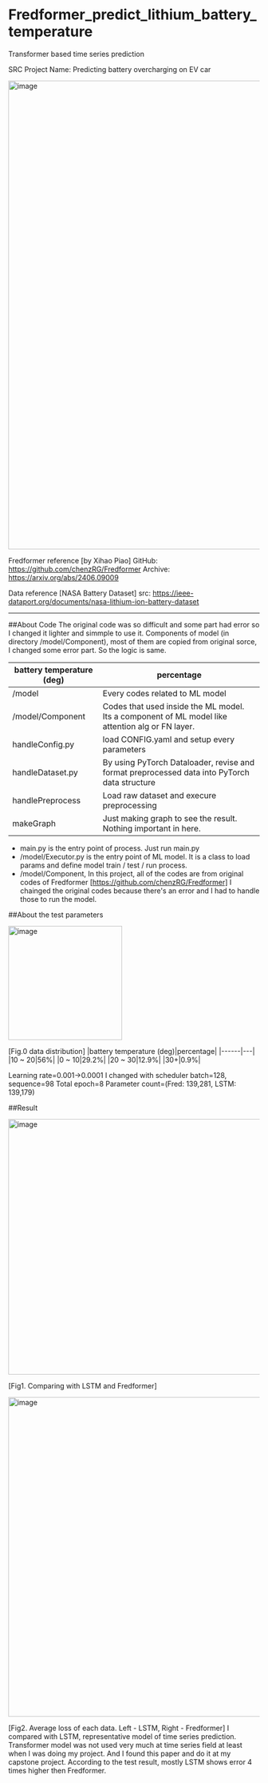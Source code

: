 # Fredformer_predict_lithium_battery_temperature
Transformer based time series prediction

SRC Project Name: Predicting battery overcharging on EV car 

<img width="937" alt="image" src="https://github.com/user-attachments/assets/cffdbee9-c6b6-420e-b8de-a7e18804f1dd" />


Fredformer reference [by Xihao Piao]
GitHub: https://github.com/chenzRG/Fredformer
Archive: https://arxiv.org/abs/2406.09009

Data reference [NASA Battery Dataset]
src: https://ieee-dataport.org/documents/nasa-lithium-ion-battery-dataset

------------------------------
##About Code
The original code was so difficult and some part had error so I changed it lighter and simmple to use it.
Components of model (in directory /model/Component), most of them are copied from original sorce, I changed some error part.
So the logic is same.

|battery temperature (deg)|percentage|
|------|---|
| /model | Every codes related to ML model |
| /model/Component | Codes that used inside the ML model.</br>Its a component of ML model like attention alg or FN layer. |
| handleConfig.py | load CONFIG.yaml and setup every parameters |
| handleDataset.py | By using PyTorch Dataloader, revise and format preprocessed data into PyTorch data structure |
| handlePreprocess | Load raw dataset and execure preprocessing |
| makeGraph | Just making graph to see the result. Nothing important in here. |

- main.py is the entry point of process. Just run main.py
- /model/Executor.py is the entry point of ML model. It is  a class to load params and define model train / test / run process.
- /model/Component, In this project, all of the codes are from original codes of Fredformer [https://github.com/chenzRG/Fredformer]
I chainged the original codes because there's an error and I had to handle those to run the model.



##About the test parameters

<img width="228" alt="image" src="https://github.com/user-attachments/assets/f3004158-7987-4290-9775-dc3f329537a3" />


[Fig.0 data distribution]
|battery temperature (deg)|percentage|
|------|---|
|10 ~ 20|56%|
|0 ~ 10|29.2%|
|20 ~ 30|12.9%|
|30+|0.9%|

Learning rate=0.001->0.0001  I changed with scheduler
batch=128,
sequence=98
Total epoch=8
Parameter count=(Fred: 139,281, LSTM: 139,179)


##Result

<img width="511" alt="image" src="https://github.com/user-attachments/assets/00deb74d-b45c-4d10-8246-0dec9aff7b36" />


[Fig1. Comparing with LSTM and Fredformer]

<img width="639" alt="image" src="https://github.com/user-attachments/assets/0418d954-b49d-4cbf-b3c1-7ec4d5cb885d" />


[Fig2. Average loss of each data. Left - LSTM, Right - Fredformer]
I compared with LSTM, representative model of time series prediction.
Transformer model was not used very much at time series field at least when I was doing my project. And I found this paper and do it at my capstone project. According to the test result, mostly LSTM shows error 4 times higher then Fredformer.

